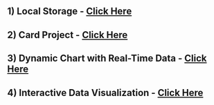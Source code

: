 ## 1) Local Storage - [Click Here](https://sanketmahadik191.github.io/Mini-Projects/Local%20Storage/index.html)

## 2) Card Project - [Click Here](https://sanketmahadik191.github.io/Mini-Projects/Card%20Project/index.html)

## 3) Dynamic Chart with Real-Time Data - [Click Here]()

## 4) Interactive Data Visualization - [Click Here](https://sanketmahadik191.github.io/Mini-Projects/Data%20Show/index.html)


